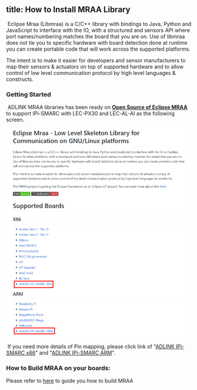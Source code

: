 title: How to Install MRAA Library
---

​		Eclipse Mraa (Libmraa) is a C/C++ library with bindings to Java, Python and JavaScript to interface with the IO, with a structured and sensors API where port names/numbering matches the board that you are on. Use of libmraa does not tie you to specific hardware with board detection done at runtime you can create portable code that will work across the supported platforms.

The intent is to make it easier for developers and sensor manufacturers to map their sensors & actuators on top of supported hardware and to allow control of low level communication protocol by high level languages & constructs.





### Getting Started

​		ADLINK MRAA libraries has been ready on [**Open Source of Eclipse MRAA**]( https://github.com/eclipse/mraa ) to support IPi-SMARC with LEC-PX30 and LEC-AL-AI as the following screen.

![image-20191215174758939](HowToInstallMRAA.assets/image-20191215174758939.png)

​        If you need more details of Pin mapping, please click link of "[ADLINK IPi-SMARC x86](https://github.com/eclipse/mraa/blob/master/docs/adlink_ipi_x86.md)" and "[ADLINK IPi-SMARC ARM](https://github.com/eclipse/mraa/blob/master/docs/adlink_ipi_arm.md)".



### How to Build MRAA on your boards:

Please refer to [here](https://github.com/eclipse/mraa/blob/master/docs/building.md) to guide you how to build MRAA
